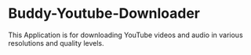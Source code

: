 # Buddy-Youtube-Downloader
This Application is for downloading YouTube videos and audio in various resolutions and quality levels.

